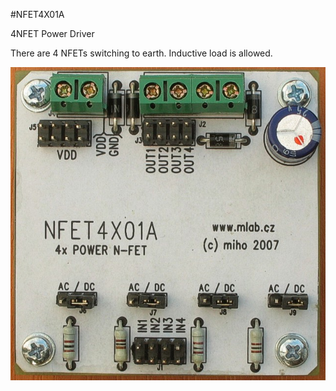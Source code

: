 <!--- PrjInfo ---> <!--- Please remove this line after manually editing --->
<!--- 00a56be08b96043df9e37d6aff7b6990 --->
<!--- Created:20170112-18:22: ---> 
<!--- Author:Mlab: ---> 
<!--- AuthorEmail:mlab@mlab.cz: ---> 
<!--- Tags:imported: ---> 
<!--- Ust:None: ---> 
<!--- Name:NFET4X01A: --->
#NFET4X01A 
<!--- LongName --->
4NFET Power Driver
<!--- ELongName ---> 

<!--- Lead --->
There are 4 NFETs switching to earth. Inductive load is allowed.
<!--- ELead ---> 

![LeadImg](NFET4X01A_Top_Small.jpg) 


​
​
<!--- Description --->
<!--- EDescription --->
<!--- Content --->
<!--- EContent --->
            